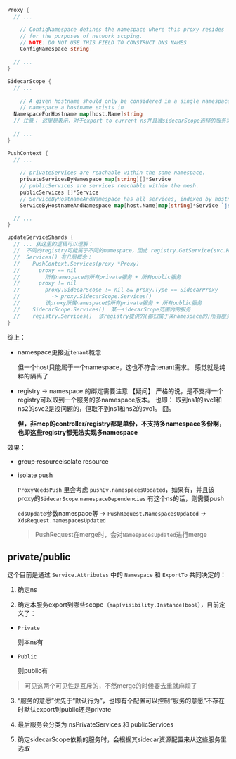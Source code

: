 



```go
Proxy {
  // ...

	// ConfigNamespace defines the namespace where this proxy resides
	// for the purposes of network scoping.
	// NOTE: DO NOT USE THIS FIELD TO CONSTRUCT DNS NAMES
    ConfigNamespace string
    
  // ...
}

SidecarScope {
  // ...
  
	// A given hostname should only be considered in a single namespace. This mapping determines which
	// namespace a hostname exists in
  NamespaceForHostname map[host.Name]string 
  // 注意： 这里是表示，对于export to current ns并且被sidecarScope选择的服务实例，只能是单个也即来自单个ns的。 并不是说，服务只能存在于某个ns。 从他处可以看到，是允许服务同时存在于多个ns的。
  
  // ...
}

PushContext {
  // ...
  
	// privateServices are reachable within the same namespace.
	privateServicesByNamespace map[string][]*Service
	// publicServices are services reachable within the mesh.
	publicServices []*Service  
	// ServiceByHostnameAndNamespace has all services, indexed by hostname then namespace.
	ServiceByHostnameAndNamespace map[host.Name]map[string]*Service `json:"-"`

  // ...
}

updateServiceShards {
  // ... 从这里的逻辑可以理解： 
  //  不同的registry可能属于不同的namespace，因此 registry.GetService(svc.Hostname) 是不传入namespace的
  //  Services() 有几层概念： 
  //    PushContext.Services(proxy *Proxy)  
  //      proxy == nil
  //        所有namespace的所有private服务 + 所有public服务
  //      proxy != nil
  //        proxy.SidecarScope != nil && proxy.Type == SidecarProxy
  //          -> proxy.SidecarScope.Services()
  //        该proxy所属namespace的所有private服务 + 所有public服务
  //    SidecarScope.Services()  某一sidecarScope范围内的服务
  //    registry.Services()  该registry提供的(都归属于某namespace的)所有服务
}
```

综上：

* namespace更接近`tenant`概念
  
  但一个host只能属于一个namespace，这也不符合tenant需求。
  感觉就是纯粹的隔离了
* registry -> namespace 的绑定需要注意 【疑问】
  严格的说，是不支持一个registry可以取到一个服务的多namespace版本。
  也即： 取到ns1的svc1和ns2的svc2是没问题的，但取不到ns1和ns2的svc1。 囧。
  
  **但，非mcp的controller/registry都是单份，不支持多namespace多份啊，也即这些registry都无法实现多namespace**


效果：

* <del>group resource</del>isolate resource

* isolate push

  `ProxyNeedsPush` 里会考虑 `pushEv.namespacesUpdated`，如果有，并且该proxy的`SidecarScope`.`namespaceDependencies` 有这个ns的话，则需要push

  `edsUpdate`参数namespace等 -> `PushRequest.NamespacesUpdated` -> `XdsRequest.namespacesUpdated`

  > PushRequest在merge时，会对`NamespacesUpdated`进行merge


## private/public

这个目前是通过 `Service.Attributes` 中的 `Namespace` 和 `ExportTo` 共同决定的：

1. 确定ns

2. 确定本服务export到哪些scope（`map[visibility.Instance]bool`），目前定义了：

  * `Private` 

    则本ns有

  * `Public`

    则public有

  > 可见这两个可见性是互斥的，不然merge的时候要去重就麻烦了

3. “服务的意愿”优先于“默认行为”，也即有个配置可以控制“服务的意愿”不存在时默认export到public还是private

4. 最后服务会分类为 nsPrivateServices 和 publicServices

5. 确定sidecarScope依赖的服务时，会根据其sidecar资源配置来从这些服务里选取